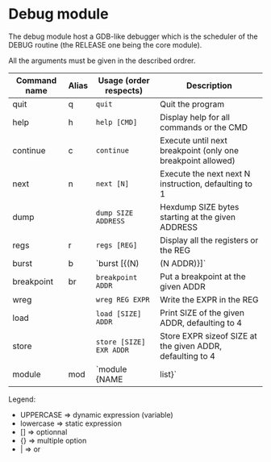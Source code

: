 # Debug module

The debug module host a GDB-like debugger which is the scheduler of the DEBUG routine (the RELEASE one being the core module).

All the arguments must be given in the described ordrer.

Command name  | Alias | Usage (order respects)    | Description     
--------------|-------|---------------------------|------------------------------------
quit          | q     | `quit`                    | Quit the program
help          | h     | `help [CMD]`              | Display help for all commands or the CMD
continue      | c     | `continue`                | Execute until next breakpoint (only one breakpoint allowed)
next          | n     | `next [N]`                | Execute the next next N instruction, defaulting to 1
dump          |       | `dump SIZE ADDRESS`       | Hexdump SIZE bytes starting at the given ADDRESS
regs          | r     | `regs [REG]`              | Display all the registers or the REG
burst         | b     | `burst [{(N)|(N ADDR)}]`  | Disassemble N instructions at the given ADDR, defaulting to PC
breakpoint    | br    | `breakpoint ADDR`         | Put a breakpoint at the given ADDR
wreg          |       | `wreg REG EXPR`           | Write the EXPR in the REG
load          |       | `load [SIZE] ADDR`        | Print SIZE of the given ADDR, defaulting to 4
store         |       | `store [SIZE] EXR ADDR`   | Store EXPR sizeof SIZE at the given ADDR, defaulting to 4
module        | mod   | `module {NAME|list}`      | Display information about the given module or list them

Legend:
  * UPPERCASE => dynamic expression (variable)
  * lowercase => static expression
  * [] => optionnal
  * {} => multiple option
  * | => or